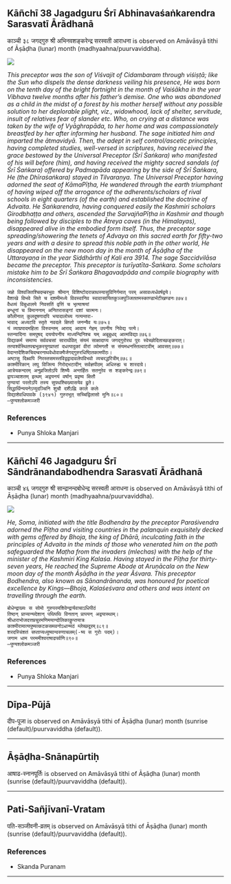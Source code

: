 ## Kāñchī 38 Jagadguru Śrī Abhinavaśaṅkarendra Sarasvatī Ārādhanā
काञ्ची ३८ जगद्गुरु श्री अभिनवशङ्करेन्द्र सरस्वती आराधना is observed on Amāvāsyā tithi of Āṣāḍha (lunar) month (madhyaahna/puurvaviddha).

![](https://github.com/sanskrit-coders/jyotisha/blob/master/jyotisha/panchangam/temporal/festival/images/kanchi-jagadgurus/jagadguru-38.jpg)

_This preceptor was the son of Viśvajit of Cidambaram through viśiṣṭā; like the Sun who dispels the dense darkness veiling his presence, He was born on the tenth day of the bright fortnight in the month of Vaiśākha in the year Vibhava twelve months after his father’s demise. One who was abandoned as a child in the midst of a forest by his mother herself without any possible solution to her deplorable plight, viz., widowhood, lack of shelter, servitude, insult of relatives fear of slander etc. Who, on crying at a distance was taken by the wife of Vyāghrapāda, to her home and was compassionately breastfed by her after informing her husband. The sage initiated him and imparted the ātmavidyā. Then, the adept in self control/ascetic principles, having completed studies, well-versed in scriptures, having received the grace bestowed by the Universal Preceptor (Śrī Śaṅkara) who manifested of his will before (him), and having received the mighty sacred sandals (of Śrī Śaṅkara) offered by Padmapāda appearing by the side of Śrī Śaṅkara, He (the Dhīraśaṅkara) stayed in Tilvaraṇya. The Universal Preceptor having adorned the seat of KāmaPīṭha, He wandered through the earth triumphant of having wiped off the arrogance of the adherents/scholars of rival schools in eight quarters (of the earth) and established the doctrine of Advaita. He Śaṅkarendra, having conquered easily the Kashmiri scholars Girodbhaṭṭa and others, ascended the SarvajñaPīṭha in Kashmir and though being followed by disciples to the Ātreya caves (in the Himalayas), disappeared alive in the embodied form itself. Thus, the preceptor sage spreading/showering the tenets of Advaya on this sacred earth for fifty-two years and with a desire to spread this noble path in the other world, He disappeared on the new moon day in the month of Āṣāḍha of the Uttarayaṇa in the year Siddhārthi of Kali era 3914. The sage Saccidvilāsa became the preceptor. This preceptor is turīyatīta-Śaṅkara. Some scholars mistake him to be Śrī Śaṅkara Bhagavadpāda and compile biography with inconsistencies._

```
जज्ञे विश्वजितश्चिदम्बरभुवः श्रीमान् विशिष्टोदरान्नाथस्यासुविनिर्गमात् परम् असावध्यर्धवर्षद्वये।
वैशाखे विभवे सिते च दशमीमध्ये विवस्वानिव स्वावासायितकुञ्जपुञ्जिततमस्काण्डार्भटीखण्डनः॥७४॥
वैधव्यं विबुधालये निवसतिं वृत्तिं च भृत्याश्रयां
बन्धूनां च विमाननाम् अनितरासङ्गां दशां चात्मनः।
कौलीनात् कुलदूषणादपि भयादालोच्य गत्यन्तरा-
भावाद् अध्यटवि स्तृते नवदले क्षिप्तो जनन्यैव यः॥७५॥
यं व्याघ्रपादमहिला विरुवन्तम् आराद् आदाय गेहम् उपनीय निवेद्य पत्ये।
स्तन्यादिना समपुषद् दययोपनीय माध्यन्दिनिश्च यम् अबूबुधद् आत्मविद्याः॥७६॥
विद्याकर्म समाप्य सर्ववचसां सारार्थवित् संयमं साक्षादाप्य जगद्गुरोरथ पुरः स्वेच्छोदिताच्छङ्करात्।
तत्पार्श्वस्थितपद्मभूकरयुगप्राप्तां दधत्पादुकां वीरां व्योमगतौ स संयमधनस्तिल्वाटवीम् आवसत्॥७७॥
वेदान्तदेशिकचिदम्बरनाथवेधोवाक्यैर्जगद्गुरुरधिष्ठितकामपीठः।
अष्टासु दिक्ष्वपि निरस्तसमस्तविद्वद्वादावलेपविभवो व्यचरद्धरित्रीम्॥७८॥
काश्मीरिकान् लघु विजित्य गिरोद्भटादीन् सर्वज्ञपीठम् अधिरुह्य च शारदाग्रे।
आत्रेयकन्दरम् अनुव्रजितोऽपि शिष्यैः अन्तर्हितः सतनुरेव स शङ्करेन्द्रः॥७९॥
द्वापञ्चाशतम् इत्थम् अद्वयनयं वर्षान् प्रवृष्य क्षितौ
पुण्यायां परतोऽपि तस्य सुपथश्चिख्यासयेव द्रुते।
सिद्धार्थिन्ययनेऽप्युदञ्चिनि शुचौ दर्शेऽह्नि काले कलेः
विद्याशेवधिपावके (३९४१) गुरुरभूत् सच्चिद्विलासो मुनिः॥८०॥
—पुण्यश्लोकमञ्जरी
```
### References
* Punya Shloka Manjari


---
## Kāñchī 46 Jagadguru Śrī Sāndrānandabodhendra Sarasvatī Ārādhanā
काञ्ची ४६ जगद्गुरु श्री सान्द्रानन्दबोधेन्द्र सरस्वती आराधना is observed on Amāvāsyā tithi of Āṣāḍha (lunar) month (madhyaahna/puurvaviddha).

![](https://github.com/sanskrit-coders/jyotisha/blob/master/jyotisha/panchangam/temporal/festival/images/kanchi-jagadgurus/jagadguru-46.jpg)

_He, Soma, initiated with the title Bodhendra by the preceptor Paraśivendra adorned the Pīṭha and visiting countries in the palanquin exquisitely decked with gems offered by Bhoja, the king of Dhārā, inculcating faith in the principles of Advaita in the minds of those who venerated him on the path safeguarded the Maṭha from the invaders (mlechas) with the help of the minister of the Kashmiri King Kalaśa.  Having stayed in the Pīṭha for thirty-seven years, He reached the Supreme Abode at Aruṇācala on the New moon day of the month Āṣāḍha in the year Ăśvara. This preceptor Bodhendra, also known as Sānandrānanda, was honoured for poetical excellence by Kings—Bhoja, Kalaśeśvara and others and was intent on travelling through the earth._

```
बोधेन्द्राख्यः स सोमो गुरुपरमशिवेन्द्रार्यवाचाऽधिपीठं
तिष्ठन् प्राप्यान्यदेशान् पथिपथि विनतान् प्रापयन् अद्वयास्थाम्।
श्रीधाराभोजदत्तप्रचुरमणिमयान्दोलिकाकॢप्तयात्रः
काश्मीरामात्यपुष्यत्कटकसमवनोऽधान्मठं म्लेच्छदूरम्॥८९॥
शरदस्त्रिंशतं सप्ताप्यध्युष्यान्वरुणाचलम्(-ष्य स गुरोः पदम्)।
जगाम धाम परममीश्वराषाढपर्वणि॥९०॥
—पुण्यश्लोकमञ्जरी
```
### References
* Punya Shloka Manjari


---
## Dīpa-Pūjā
दीप-पूजा is observed on Amāvāsyā tithi of Āṣāḍha (lunar) month (sunrise (default)/puurvaviddha (default)).



---
## Āṣāḍha-Snānapūrtiḥ
आषाढ-स्नानपूर्तिः is observed on Amāvāsyā tithi of Āṣāḍha (lunar) month (sunrise (default)/puurvaviddha (default)).



---
## Pati-Sañjīvanī-Vratam
पति-सञ्जीवनी-व्रतम् is observed on Amāvāsyā tithi of Āṣāḍha (lunar) month (sunrise (default)/puurvaviddha (default)).


### References
* Skanda Puranam


---
